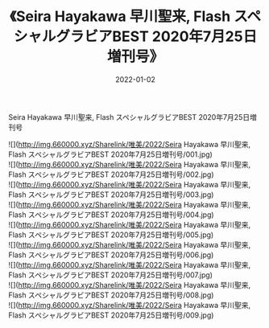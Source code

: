 ﻿---
layout: post
title:  《Seira Hayakawa 早川聖来, Flash スペシャルグラビアBEST 2020年7月25日増刊号》
date:   2022-01-02
img: http://img.660000.xyz/Sharelink/唯美/2022/Seira Hayakawa 早川聖来, Flash スペシャルグラビアBEST 2020年7月25日増刊号/000.jpg
categories: [美女, 清纯, 唯美]
---

Seira Hayakawa 早川聖来, Flash スペシャルグラビアBEST 2020年7月25日増刊号

  ![](http://img.660000.xyz/Sharelink/唯美/2022/Seira Hayakawa 早川聖来, Flash スペシャルグラビアBEST 2020年7月25日増刊号/001.jpg) <br> ![](http://img.660000.xyz/Sharelink/唯美/2022/Seira Hayakawa 早川聖来, Flash スペシャルグラビアBEST 2020年7月25日増刊号/002.jpg) <br> ![](http://img.660000.xyz/Sharelink/唯美/2022/Seira Hayakawa 早川聖来, Flash スペシャルグラビアBEST 2020年7月25日増刊号/003.jpg) <br> ![](http://img.660000.xyz/Sharelink/唯美/2022/Seira Hayakawa 早川聖来, Flash スペシャルグラビアBEST 2020年7月25日増刊号/004.jpg) <br> ![](http://img.660000.xyz/Sharelink/唯美/2022/Seira Hayakawa 早川聖来, Flash スペシャルグラビアBEST 2020年7月25日増刊号/005.jpg) <br> ![](http://img.660000.xyz/Sharelink/唯美/2022/Seira Hayakawa 早川聖来, Flash スペシャルグラビアBEST 2020年7月25日増刊号/006.jpg) <br> ![](http://img.660000.xyz/Sharelink/唯美/2022/Seira Hayakawa 早川聖来, Flash スペシャルグラビアBEST 2020年7月25日増刊号/007.jpg) <br> ![](http://img.660000.xyz/Sharelink/唯美/2022/Seira Hayakawa 早川聖来, Flash スペシャルグラビアBEST 2020年7月25日増刊号/008.jpg) <br> ![](http://img.660000.xyz/Sharelink/唯美/2022/Seira Hayakawa 早川聖来, Flash スペシャルグラビアBEST 2020年7月25日増刊号/009.jpg) <br>